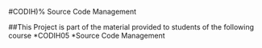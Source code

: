 #CODIH)% Source Code Management

##This Project is part of the material provided to students of the following course
*CODIH05
*Source Code Management

